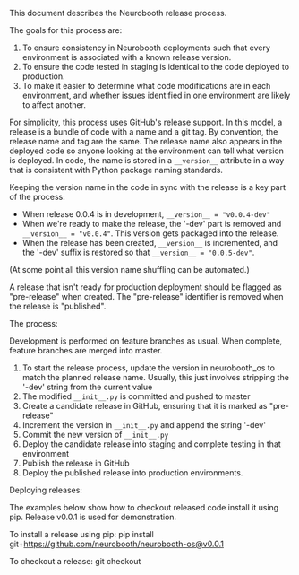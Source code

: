 
This document describes the Neurobooth release process.

The goals for this process are:
1. To ensure consistency in Neurobooth deployments such that every environment is associated with a known release version. 
2. To ensure the code tested in staging is identical to the code deployed to production.
3. To make it easier to determine what code modifications are in each environment, and whether issues identified in one environment are likely to affect another. 

For simplicity, this process uses GitHub's release support. In this model, a release is a bundle of code with a name and a git tag. By convention, the release name and tag are the same.
The release name also appears in the deployed code so anyone looking at the environment can tell what version is deployed. In code, the name is stored in a `__version__` attribute in a way that is consistent with Python package naming standards. 

Keeping the version name in the code in sync with the release is a key part of the process:
- When release 0.0.4 is in development, `__version__ = "v0.0.4-dev"`
- When we're ready to make the release, the '-dev' part is removed and `__version__ = "v0.0.4"`. This version gets packaged into the release.
- When the release has been created, `__version__` is incremented, and the '-dev' suffix is restored so that `__version__ = "0.0.5-dev"`.

(At some point all this version name shuffling can be automated.)

A release that isn't ready for production deployment should be flagged as "pre-release" when created. The "pre-release" identifier is removed when the release is "published".  

The process: 

Development is performed on feature branches as usual. When complete, feature branches are merged into master.

1. To start the release process, update the version in neurobooth_os to match the planned release name. Usually, this just involves stripping the '-dev' string from the current value
3. The modified `__init__.py` is committed and pushed to master
4. Create a candidate release in GitHub, ensuring that it is marked as "pre-release" 
5. Increment the version in `__init__.py` and append the string '-dev' 
9. Commit the new version of `__init__.py`
6. Deploy the candidate release into staging and complete testing in that environment 
6. Publish the release in GitHub 
7. Deploy the published release into production environments. 
 
Deploying releases: 

The examples below show how to checkout released code install it using pip. Release v0.0.1 is used for demonstration. 

To install a release using pip: 
	pip install git+https://github.com/neurobooth/neurobooth-os@v0.0.1

To checkout a release:
	git checkout